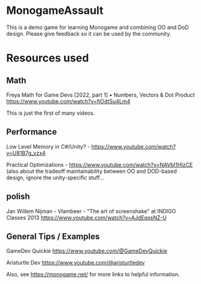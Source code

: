 # MonogameAssault

This is a demo game for learning Monogame and combining OO and DoD design. Please give feedback so it can be used by the community.

# Resources used

## Math

Freya
Math for Game Devs [2022, part 1] • Numbers, Vectors & Dot Product https://www.youtube.com/watch?v=fjOdtSu4Lm4

This is just the first of many videos.

## Performance
Low Level Memory in C#/Unity? - https://www.youtube.com/watch?v=U81B7g_vzx4

Practical Optimizations - https://www.youtube.com/watch?v=NAVbI1HIzCE (also about the tradeoff maintainability between OO and DOD-based design, ignore the unity-specific stuff...

## polish

Jan Willem Nijman - Vlambeer - "The art of screenshake" at INDIGO Classes 2013 https://www.youtube.com/watch?v=AJdEqssNZ-U

## General Tips / Examples

GameDev Quickie https://www.youtube.com/@GameDevQuickie 

Aristurtle Dev https://www.youtube.com/@aristurtledev

Also, see https://monogame.net/ for more links to helpful information.


